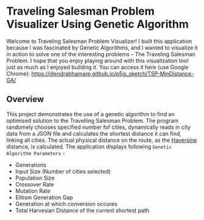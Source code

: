# Traveling Salesman Problem Visualizer Using Genetic Algorithm

Welcome to Traveling Salesman Problem Visualizer! I built this application because I was fascinated by Genetic Algorithms, and I wanted to visualize it in action to solve one of the interesting problems - The Traveling Salesman Problem. I hope that you enjoy playing around with this visualization tool just as much as I enjoyed building it. You can access it here (use Google Chrome):  https://jitendrabhamare.github.io/p5js_sketch/TSP-MinDistance-GA/

## Overview
This project demonstrates the use of a genetic algorithm to find an optimised solution to the Travelling Salesman Problem. The program randomely chooses specified number fof cities, dynamically reads in city data from a JSON file and calculates the shortest distance it can find, linking all cities. The actual physical distance on the route, as the [Haversine](https://en.wikipedia.org/wiki/Haversine_formula) distance, is calculated. The application displays following `Genetic Algorithm Parameters` - 
- Generations
- Input Size (Number of cities selected)
- Population Size
- Crossover Rate
- Mutation Rate
- Elitism Generation Gap
- Generation at which conversion occures
- Total Harvesian Distance of the current shortest path
